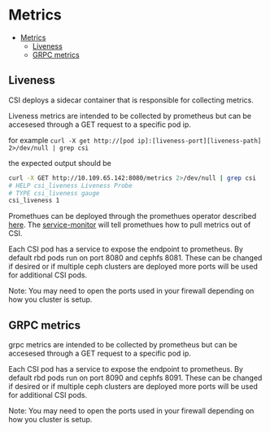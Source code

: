 # Metrics

- [Metrics](#metrics)
  - [Liveness](#liveness)
  - [GRPC metrics](#grpc-metrics)

## Liveness

CSI deploys a sidecar container that is responsible for collecting metrics.

Liveness metrics are intended to be collected by prometheus but can be accesesed
through a GET request to a specific pod ip.

for example
`curl -X get http://[pod ip]:[liveness-port][liveness-path] 2>/dev/null | grep csi`

the expected output should be

```bash
curl -X GET http://10.109.65.142:8080/metrics 2>/dev/null | grep csi
# HELP csi_liveness Liveness Probe
# TYPE csi_liveness gauge
csi_liveness 1
```

Promethues can be deployed through the promethues operator described [here](https://coreos.com/operators/prometheus/docs/latest/user-guides/getting-started.html).
The [service-monitor](../examples/service-monitor.yaml) will tell promethues how
to pull metrics out of CSI.

Each CSI pod has a service to expose the endpoint to prometheus. By default rbd
pods run on port 8080 and cephfs 8081.
These can be changed if desired or if multiple ceph clusters are deployed more
ports will be used for additional CSI pods.

Note: You may need to open the ports used in your firewall depending on how you
cluster is setup.

## GRPC metrics

grpc metrics are intended to be collected by prometheus but can be accesesed
through a GET request to a specific pod ip.

Each CSI pod has a service to expose the endpoint to prometheus. By default rbd
pods run on port 8090 and cephfs 8091.
These can be changed if desired or if multiple ceph clusters are deployed more
ports will be used for additional CSI pods.

Note: You may need to open the ports used in your firewall depending on how you
cluster is setup.
